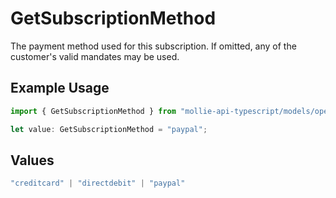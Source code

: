 # GetSubscriptionMethod

The payment method used for this subscription. If omitted, any of the customer's valid mandates may be used.

## Example Usage

```typescript
import { GetSubscriptionMethod } from "mollie-api-typescript/models/operations";

let value: GetSubscriptionMethod = "paypal";
```

## Values

```typescript
"creditcard" | "directdebit" | "paypal"
```
